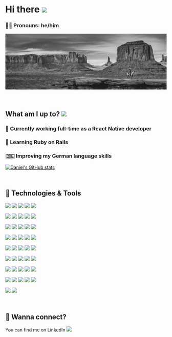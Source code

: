 # Hi there <img src="https://raw.githubusercontent.com/MartinHeinz/MartinHeinz/master/wave.gif" width="30px">

### 🧔🏻 Pronouns: he/him

[![Header](./mesa-header.jpg "Header")](http://daniel-shelton.com)

&nbsp;
## What am I up to? <img src="https://media.giphy.com/media/CaiVJuZGvR8HK/giphy.gif" width="30px">

### 📲 Currently working full-time as a React Native developer

### 🌱 Learning Ruby on Rails

### 🇩🇪 Improving my German language skills

[![Daniel's GitHub stats](https://github-readme-stats.vercel.app/api?username=danielvportlandia&count_private=true&show_icons=true&theme=radical&border_radius=25)](https://github.com/anuraghazra/github-readme-stats)

&nbsp;

## 🔧 Technologies & Tools
![](https://img.shields.io/badge/Code-React_Native-red?style=flat&logo=react&logoColor=#78daf6&color=9cf)
![](https://img.shields.io/badge/Code-JavaScript-orange?style=flat&logo=JavaScript&logoColor=#efd819&color=brightgreen)
![](https://img.shields.io/badge/Code-React-yellow?style=flat&logo=react&logoColor=#78daf6&color=red)
![](https://img.shields.io/badge/Code-Redux-green?style=flat&logo=redux&logoColor=violet)
![](https://img.shields.io/badge/Code-Node.js-blue?style=flat&logo=node-dot-js)

![](https://img.shields.io/badge/Code-Express.js-indigo?style=flat&logo=express)
![](https://img.shields.io/badge/Code-JQuery-violet?style=flat&logo=jquery&logoColor=blue)
![](https://img.shields.io/badge/Code-HTML5-red?style=flat&logo=HTML5&logoColor=yellow)
![](https://img.shields.io/badge/Code-CSS3-orange?style=flat&logo=CSS3&logoColor=blue)
![](https://img.shields.io/badge/Code-SCSS-yellow?style=flat&logo=Sass)

![](https://img.shields.io/badge/Code-Java-green?style=flat&logo=java&logoColor=red)
![](https://img.shields.io/badge/Code-Objective_C-blue?style=flat&logo=c&logoColor=#264de4)
![](https://img.shields.io/badge/Code-Ruby-indigo?style=flat&logo=ruby&logoColor=red)
![](https://img.shields.io/badge/Code-Ruby_on_Rails-violet?style=flat&logo=ruby-on-rails&logoColor=red)
![](https://img.shields.io/badge/Code-Cucumber-red?style=flat&logo=cucumber)

![](https://img.shields.io/badge/Tools-Mongo_DB-orange?style=flat&logo=mongodb)
![](https://img.shields.io/badge/Tools-PostgreSQL-yellow?style=flat&logo=postgresql)
![](https://img.shields.io/badge/Tools-Jest-green?style=flat&logo=jest&logoColor=orange)
![](https://img.shields.io/badge/Tools-Git-blue?style=flat&logo=git)
![](https://img.shields.io/badge/Tools-Metro-indigo?style=flat&logo=metro)

![](https://img.shields.io/badge/Tools-ESLint-violet?style=flat&logo=eslint&logoColor=violet)
![](https://img.shields.io/badge/Tools-Babel-red?style=flat&logo=babel)
![](https://img.shields.io/badge/Tools-NPM-orange?style=flat&logo=npm)
![](https://img.shields.io/badge/Tools-Yarn-yellow?style=flat&logo=yarn)
![](https://img.shields.io/badge/Tools-Expo-green?style=flat&logo=expo)

![](https://img.shields.io/badge/Tools-Postman-blue?style=flat&logo=postman&logoColor=#0078d7)
![](https://img.shields.io/badge/Tools-Firebase-indigo?style=flat&logo=firebase)
![](https://img.shields.io/badge/Tools-Pusher-violet?style=flat&logo=pusher)
![](https://img.shields.io/badge/Tools-Jira-red?style=flat&logo=jira&logoColor=blue)
![](https://img.shields.io/badge/Tools-Heroku-orange?style=flat&logo=heroku&logoColor=violet)

![](https://img.shields.io/badge/Tools-Webpack-yellow?style=flat&logo=webpack)
![](https://img.shields.io/badge/Editor-VS_Code-green?style=flat&logo=Visual-Studio-Code&logoColor=blue)
![](https://img.shields.io/badge/Editor-Android_Studio-blue?style=flat&logo=Android-Studio&logoColor=#264de4)
![](https://img.shields.io/badge/Editor-Xcode-indigo?style=flat&logo=xcode&logoColor=#0078d7)
![](https://img.shields.io/badge/OS-MacOS-violet?style=flat&logo=macos)

![](https://img.shields.io/badge/OS-Windows-red?style=flat&logo=windows)
![](https://img.shields.io/badge/OS-Android-orange?style=flat&logo=android)
![](https://img.shields.io/badge/OS-iOS-yellow?style=flat&logo=apple)
![](https://img.shields.io/badge/CI-Travis_CI-green?style=flat&logo=travis&logoColor=#0078d7)
![](https://img.shields.io/badge/CI-CircleCI-blue?style=flat&logo=circleci&logoColor=white)

![](https://img.shields.io/badge/Design-Figma-indigo?style=flat&logo=Figma)
![](https://img.shields.io/badge/Design-inVision-violet?style=flat&logo=InVision)

&nbsp;

## 🤝 Wanna connect?

<!-- Actual text -->

You can find me on LinkedIn <a href="https://www.linkedin.com/in/daniel-w-shelton/"><img src="https://raw.githubusercontent.com/MartinHeinz/MartinHeinz/master/linkedin-3-16.png" width="30px"></a>
